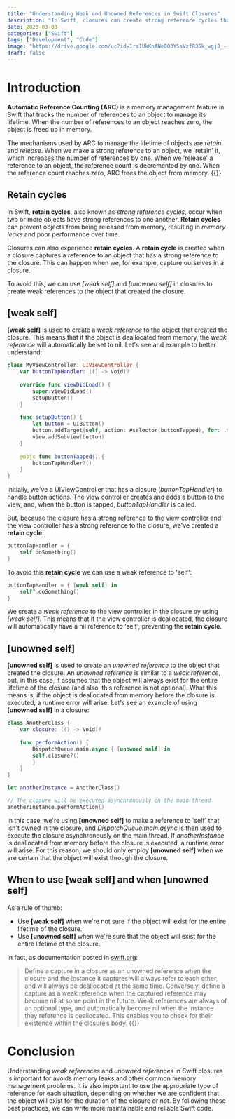 ```yaml
---
title: "Understanding Weak and Unowned References in Swift Closures"
description: "In Swift, closures can create strong reference cycles that lead to memory leaks and prevent objects from being deallocated from memory. To avoid this, we can use weak and unowned references in closures to create safe and efficient code. This article explains how to use [weak self] and [unowned self] to create weak references in closures, and provides examples of when to use each one. "
date: 2023-03-03
categories: ["Swift"]
tags: ["Development", "Code"]
image: "https://drive.google.com/uc?id=1rs1UkKnANeO03Y5sVzfR35k_wgjJ_--i"
draft: false
---
```


# Introduction
**Automatic Reference Counting (ARC)** is a memory management feature in Swift that tracks the number of references to an object to manage its lifetime. When the number of references to an object reaches zero, the object is freed up in memory.

The mechanisms used by ARC to manage the lifetime of objects are *retain* and *release*. When we make a strong reference to an object, we 'retain' it, which increases the number of references by one. When we 'release' a reference to an object, the reference count is decremented by one. When the reference count reaches zero, ARC frees the object from memory.
{{<ads1>}}

## Retain cycles
In Swift, **retain cycles**, also known as *strong reference cycles*, occur when two or more objects have strong references to one another. **Retain cycles** can prevent objects from being released from memory, resulting in *memory leaks* and poor performance over time.

Closures can also experience **retain cycles**. A **retain cycle** is created when a closure captures a reference to an object that has a strong reference to the closure. This can happen when we, for example, capture ourselves in a closure.

To avoid this, we can use *[weak self]* and *[unowned self]* in closures to create weak references to the object that created the closure.

## [weak self]
**[weak self]** is used to create a *weak reference* to the object that created the closure. This means that if the object is deallocated from memory, the *weak reference* will automatically be set to nil. Let's see and example to better understand:

```swift
class MyViewController: UIViewController {
    var buttonTapHandler: (() -> Void)?
    
    override func viewDidLoad() {
        super.viewDidLoad()
        setupButton()
    }
    
    func setupButton() {
        let button = UIButton()
        button.addTarget(self, action: #selector(buttonTapped), for: .touchUpInside)
        view.addSubview(button)
    }
    
    @objc func buttonTapped() {
        buttonTapHandler?()
    }
}
```
Initially, we've a UIViewController that has a closure (*buttonTapHandler*) to handle button actions. The view controller creates and adds a button to the view, and, when the button is tapped, *buttonTapHandler* is called.

But, because the closure has a strong reference to the view controller and the view controller has a strong reference to the closure, we've created a **retain cycle**:
```swift
buttonTapHandler = {
    self.doSomething()
}
```
To avoid this **retain cycle** we can use a weak reference to 'self':
```swift
buttonTapHandler = { [weak self] in
    self?.doSomething()
}
```
We create a *weak reference* to the view controller in the closure by using *[weak self]*. This means that if the view controller is deallocated, the closure will automatically have a nil reference to 'self', preventing the **retain cycle**.

## [unowned self]

**[unowned self]** is used to create an *unowned reference* to the object that created the closure. An *unowned reference* is similar to a *weak reference*, but, in this case, it assumes that the object will always exist for the entire lifetime of the closure (and also, this reference is not optional).
What this means is, if the object is deallocated from memory before the closure is executed, a runtime error will arise. Let's see an example of using **[unowned self]** in a closure:

```swift
class AnotherClass {
    var closure: (() -> Void)?
    
    func performAction() {
        DispatchQueue.main.async { [unowned self] in
        self.closure?()
        }
    }
}

let anotherInstance = AnotherClass()

// The closure will be executed asynchronously on the main thread
anotherInstance.performAction()
```

In this case, we're using **[unowned self]** to make a reference to 'self' that isn't owned in the closure, and *DispatchQueue.main.async* is then used to execute the closure asynchronously on the main thread. If *anotherInstance* is deallocated from memory before the closure is executed, a runtime error will arise. For this reason, we should only employ **[unowned self]** when we are certain that the object will exist through the closure.

## When to use [weak self] and when [unowned self]
As a rule of thumb:
* Use **[weak self]** when we're not sure if the object will exist for the entire lifetime of the closure.
* Use **[unowned self]** when we're sure that the object will exist for the entire lifetime of the closure.

In fact, as documentation posted in [swift.org](https://docs.swift.org/swift-book/documentation/the-swift-programming-language/automaticreferencecounting/#Weak-and-Unowned-References):

> Define a capture in a closure as an unowned reference when the closure and the instance it captures will always refer to each other, and will always be deallocated at the same time. Conversely, define a capture as a weak reference when the captured reference may become nil at some point in the future. Weak references are always of an optional type, and automatically become nil when the instance they reference is deallocated. This enables you to check for their existence within the closure’s body.
{{<ads2>}}

# Conclusion
Understanding *weak references* and *unowned references* in Swift closures is important for avoids memory leaks and other common memory management problems. It is also important to use the appropriate type of reference for each situation, depending on whether we are confident that the object will exist for the duration of the closure or not. By following these best practices, we can write more maintainable and reliable Swift code.

